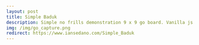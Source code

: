 ```yaml
---
layout: post
title: Simple Baduk
description: Simple no frills demonstration 9 x 9 go board. Vanilla js.
img: /img/go_capture.png
redirect: https://www.iansedano.com/Simple_Baduk
---
```


